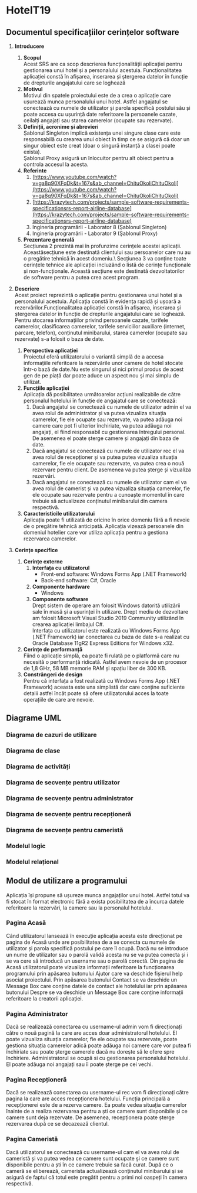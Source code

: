 # HotelT19

## Documentul specificațiilor cerințelor software 


1. **Introducere** 
      1. **Scopul**\
      Acest SRS are ca scop descrierea funcționalității aplicației pentru gestionarea unui hotel și a personalului acestuia. Funcționalitatea aplicației constă în afișarea, inserarea și ștergerea datelor în funcție de drepturile angajatului care se loghează
      2. **Motivul**\
      Motivul din spatele proiectului este de a crea o aplicație care ușurează munca personalului unui hotel. Astfel angajatul se conectează cu numele de utilizator și parola specifică postului său și poate accesa cu ușurință date referitoare la persoanele cazate, ceilalți angajați sau starea camerelor (ocupate sau rezervate). 
      3. **Definiții, acronime și abrevieri**\
       Șablonul Singleton implică existența unei singure clase care este responsabilă cu crearea unui obiect în timp ce se asigură că doar un singur obiect este creat (doar o singură instanță a clasei poate exista).  \
       Şablonul Proxy asigură un înlocuitor pentru alt obiect pentru a controla accesul la acesta.
      4. **Referinte**
            1. [https://www.youtube.com/watch?v=ga8q90XFqDk&t=167s&ab_channel=ChituOkoliChituOkoli](https://www.youtube.com/watch?v=ga8q90XFqDk&t=167s&ab_channel=ChituOkoliChituOkoli)
            2. [https://krazytech.com/projects/sample-software-requirements-specificationsrs-report-airline-database](https://krazytech.com/projects/sample-software-requirements-specificationsrs-report-airline-database)
            3. Ingineria programării - Laborator 8 (Șablonul Singleton)
            4. Ingineria programării - Laborator 9 (Şablonul Proxy)
      5. **Prezentare generală**\
        Secțiunea 2 prezintă mai în profunzime cerințele acestei aplicații. Aceastăsecțiune este destinată clientului sau persoanelor care nu au o pregătire tehnică în acest domeniu.\ 
        Secțiunea 3 va conține toate cerințele tehnice ale aplicației incluzând o listă de cerințe funcționale și non-funcționale. Această secțiune este destinată dezvoltatorilor de software pentru a putea crea acest program.

2. **Descriere**\
      Acest proiect reprezintă o aplicație pentru gestionarea unui hotel și a personalului acestuia. Aplicația constă în evidența rapidă și ușoară a rezervărilor.Funcționalitatea aplicației constă în afișarea, inserarea și ștergerea datelor în funcție de drepturile angajatului care se loghează. Pentru stocarea informațiilor privind persoanele cazate, tarifele camerelor, clasificarea camerelor, tarifele serviciilor auxiliare (internet, parcare, telefon), conținutul minibarului, starea camerelor (ocupate sau rezervate) s-a folosit o baza de date. 
      1. **Perspectiva aplicației**\
            Proiectul oferă utilizatorului o variantă simplă de a accesa informațiile referitoare la rezervările unor camere de hotel stocate într-o bază de date.Nu este singurul și nici primul produs de acest gen de pe piață dar poate aduce un aspect nou și mai simplu de utilizat.
      2. **Funcțiile aplicației**\
         Aplicația dă posibilitatea următoarelor acțiuni realizabile de către personalul hotelului în funcție de angajatul care se conectează:
            1. Dacă angajatul se conectează cu numele de utilizator admin el va avea rolul de administrator și va putea vizualiza situația camerelor, fie ele ocupate sau rezervate, va putea adăuga noi camere care pot fi ulterior închiriate, va putea adăuga noi angajați, el fiind responsabil cu gestionarea întregului personal. De asemenea el poate șterge camere și angajați din baza de date. 
            2. Dacă angajatul se conectează cu numele de utilizator rec el va avea rolul de recepționer și va putea putea vizualiza situația camerelor, fie ele ocupate sau rezervate, va putea crea o nouă rezervare pentru client. De asemenea va putea șterge și vizualiza rezervări.
            3.  Dacă angajatul se conectează cu numele de utilizator cam el va avea rolul de camerist și va putea vizualiza situația camerelor, fie ele ocupate sau rezervate pentru a cunoaște momentul în care trebuie să actualizeze conținutul minibarului din camera respectivă. 
      3. **Caracteristicile utilizatorului**\
      Aplicația poate fi utilizată de oricine în orice domeniu fără a fi nevoie de o pregătire tehnică anticipată. Aplicația vizează persoanele din domeniul hotelier care vor utiliza aplicația pentru a gestiona rezervarea camerelor.
 3. **Cerințe specifice**
      1. **Cerințe externe**
            1. **Interfața cu utilizatorul**
                 * Front-end software: Windows Forms App (.NET Framework)
                 * Back-end software: C#, Oracle
            2. **Componente hardware**
                  * Windows
            3. **Componente software**\
                     Drept sistem de operare am folosit Windows datorită utilizării sale în masă și a ușurinței în utilizare. Drept mediu de dezvoltare am folosit Microsoft Visual Studio 2019 Community utilizând în crearea aplicației limbajul C#.<br />
                     Interfața cu utilizatorul este realizată cu Windows Forms App (.NET Framework) iar conectarea cu baza de date s-a realizat cu Oracle Database 11gR2 Express Editions for Windows x32.
      2. **Cerințe de performanță**\
      Fiind o aplicație simplă, ea poate fi rulată pe o platformă care nu necesită o performanță ridicată. Astfel avem nevoie de un procesor de 1,8 GHz, 58 MB memorie RAM și spațiu liber de 300 KB.
      3. **Constrângeri de design**\
      Pentru că interfața a fost realizată cu Windows Forms App (.NET Framework) aceasta este una simplistă dar care conține suficiente detalii astfel încât poate să ofere utilizatorului acces la toate operațiile de care are nevoie.
      
 ## Diagrame UML
 
 ### Diagrama de cazuri de utilizare
 ### Diagrama de clase
 ### Diagrama de activități
 ### Diagrama de secvențe pentru utilizator
 ### Diagrama de secvențe pentru administrator 
 ### Diagrama de secvențe pentru recepționeră
 ### Diagrama de secvențe pentru cameristă
 
 ### Modelul logic
 ### Modelul relațional 
 
 ## Modul de utilizare a programului
 Aplicația își propune să ușureze munca angajaților unui hotel. Astfel totul va fi stocat în format electronic fără a exista posibilitatea de a încurca datele referitoare la rezervări, la camere sau la personalul hotelului.
 ### Pagina Acasă
 
 Când utilizatorul lansează în execuție aplicația acesta este direcționat pe pagina de Acasă unde are posibilitatea de a se conecta cu numele de utilizator și parola specifică postului pe care îl ocupă. Dacă nu se introduce un nume de utilizator sau o parolă validă acesta nu se va putea conecta și i se va cere să introducă un username sau o parolă corectă. Din pagina de Acasă utilizatorul poate vizualiza informații referitoare la funcționarea programului prin apăsarea butonului Ajutor care va deschide fișierul help asociat proiectului. Prin apăsarea butonului Contact se va deschide un Message Box care conține datele de contact ale hotelului iar prin apăsarea butonului Despre se va deschide un Message Box care conține informații referitoare la creatorii aplicației.
 
 ### Pagina Administrator
 Dacă se realizează conectarea cu username-ul admin vom fi direcționați către o nouă pagină la care are acces doar administratorul hotelului. El poate vizualiza situația camerelor, fie ele ocupate sau rezervate, poate gestiona situația camerelor adică poate adăuga noi camere care vor putea fi închiriate sau poate șterge camerele dacă nu dorește să le ofere spre închiriere. Administratorul se ocupă si cu gestionarea personalului hotelului. El poate adăuga noi angajați sau îi poate șterge pe cei vechi. 
 
 ### Pagina Recepționeră
 Dacă se realizează conectarea cu username-ul rec vom fi direcționați către pagina la care are acces recepționera hotelului. Funcția principală a recepționerei este de a rezerva camere. Ea poate vedea situația camerelor înainte de a realiza rezervarea pentru a ști ce camere sunt disponibile și ce camere sunt deja rezervate. De asemenea, recepționera poate șterge rezervarea după ce se decazează clientul.
 
 ### Pagina Cameristă
 Dacă utilizatorul se conectează cu username-ul cam el va avea rolul de cameristă și va putea vedea ce camere sunt ocupate și ce camere sunt disponibile pentru a ști în ce camere trebuie sa facă curat. După ce o cameră se eliberează, camerista actualizează conținutul minibarului și se asigură de faptul că totul este pregătit pentru a primi noi oaspeți în camera respectivă.
